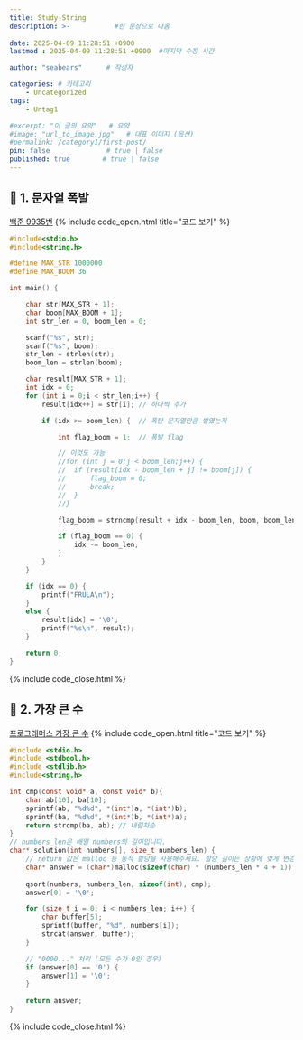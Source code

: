 ```yaml
---
title: Study-String
description: >-           #한 문장으로 나옴
  
date: 2025-04-09 11:28:51 +0900
lastmod : 2025-04-09 11:28:51 +0900  #마지막 수정 시간

author: "seabears"      # 작성자

categories: # 카테고리
    - Uncategorized  
tags: 
    - Untag1

#excerpt: "이 글의 요약"   # 요약
#image: "url_to_image.jpg"   # 대표 이미지 (옵션)
#permalink: /category1/first-post/
pin: false              # true | false
published: true        # true | false
---
```



## 📌 1. 문자열 폭발
[백준 9935번](https://www.acmicpc.net/problem/9935)
{% include code_open.html title="코드 보기" %}
```c
#include<stdio.h>
#include<string.h>

#define MAX_STR 1000000
#define MAX_BOOM 36

int main() {

	char str[MAX_STR + 1];
	char boom[MAX_BOOM + 1];
	int str_len = 0, boom_len = 0;

	scanf("%s", str);
	scanf("%s", boom);
	str_len = strlen(str);
	boom_len = strlen(boom);

	char result[MAX_STR + 1];
	int idx = 0;
	for (int i = 0;i < str_len;i++) {
		result[idx++] = str[i];	// 하나씩 추가

		if (idx >= boom_len) {	// 폭탄 문자열만큼 쌓였는지

			int flag_boom = 1;	// 폭발 flag

			// 이것도 가능
			//for (int j = 0;j < boom_len;j++) {
			//	if (result[idx - boom_len + j] != boom[j]) {
			//		flag_boom = 0;
			//		break;
			//	}
			//}

			flag_boom = strncmp(result + idx - boom_len, boom, boom_len);

			if (flag_boom == 0) {
				idx -= boom_len;
			}
		}
	}

	if (idx == 0) {
		printf("FRULA\n");
	}
	else {
		result[idx] = '\0';
		printf("%s\n", result);
	}

	return 0;
}
```
{% include code_close.html %}

## 📌 2. 가장 큰 수
[프로그래머스 가장 큰 수](https://school.programmers.co.kr/learn/courses/30/lessons/42746)
{% include code_open.html title="코드 보기" %}
```c
#include <stdio.h>
#include <stdbool.h>
#include <stdlib.h>
#include<string.h>

int cmp(const void* a, const void* b){
    char ab[10], ba[10];
    sprintf(ab, "%d%d", *(int*)a, *(int*)b);
    sprintf(ba, "%d%d", *(int*)b, *(int*)a);
    return strcmp(ba, ab); // 내림차순
}
// numbers_len은 배열 numbers의 길이입니다.
char* solution(int numbers[], size_t numbers_len) {
    // return 값은 malloc 등 동적 할당을 사용해주세요. 할당 길이는 상황에 맞게 변경해주세요.
    char* answer = (char*)malloc(sizeof(char) * (numbers_len * 4 + 1));
    
    qsort(numbers, numbers_len, sizeof(int), cmp);
    answer[0] = '\0';

    for (size_t i = 0; i < numbers_len; i++) {
        char buffer[5];
        sprintf(buffer, "%d", numbers[i]);
        strcat(answer, buffer);
    }

    // "0000..." 처리 (모든 수가 0인 경우)
    if (answer[0] == '0') {
        answer[1] = '\0';
    }
    
    return answer;
}
```
{% include code_close.html %}

##